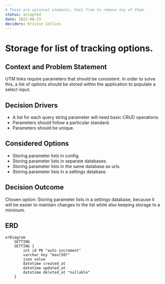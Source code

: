 ```yaml
---
# These are optional elements. Feel free to remove any of them.
status: accepted
date: 2022-08-23
deciders: Kristin Collins
---
```

# Storage for list of tracking options.

## Context and Problem Statement

UTM links require parameters that should be consistent. In order to solve this,
a list of options should be stored within the application to populate a select
input.

## Decision Drivers

* A list for each query string parameter will need basic CRUD operations.
* Parameters should follow a particular standard.
* Parameters should be unique.

## Considered Options

* Storing parameter lists in config.
* Storing parameter lists in separate databases.
* Storing parameter lists in the same database as urls.
* Storing parameter lists in a settings database.

## Decision Outcome

Chosen option: Storing parameter lists in a settings database, because
it will be easier to maintain changes to the list while also keeping storage
to a minimum.

## ERD
```mermaid
erDiagram
    SETTING 
    SETTING {
        int id PK "auto increment"
        varchar key "max(50)"
        json value
        datetime created_at
        datetime updated_at
        datetime deleted_at "nullable"
    }
```

